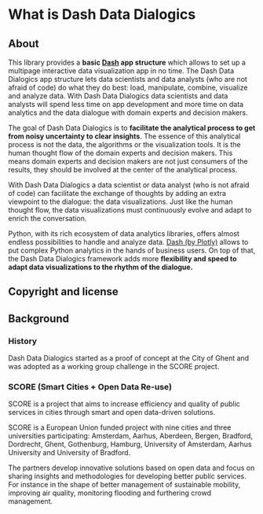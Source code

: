 # What is Dash Data Dialogics

## About
This library provides a **basic [Dash](https://dash.plotly.com "Dash Documentation and User Guide") app structure** which 
allows to set up a multipage interactive data visualization app in no time. The Dash Data Dialogics app structure lets data scientists 
and data analysts (who are not afraid of code) do what they do best: load, manipulate, combine, visualize and analyze data. 
With Dash Data Dialogics data scientists and data analysts will spend less time on app development and more time on 
data analytics and the data dialogue with domain experts and decision makers. 
 
The goal of Dash Data Dialogics is to **facilitate the analytical process to get from noisy uncertainty to clear insights**. The 
essence of this analytical process is not the data, the algorithms or the visualization tools. It is the human thought flow of the 
domain experts and decision makers. This means domain experts and decision makers are not just consumers of the results, 
they should be involved at the center of the analytical process. 
 
With Dash Data Dialogics a data scientist or data analyst (who is not afraid of code) can facilitate the exchange of thoughts by adding 
an extra viewpoint to the dialogue: the data visualizations. Just like the human thought flow, the data visualizations must continuously 
evolve and adapt to enrich the conversation. 

Python, with its rich ecosystem of data analytics libraries, offers almost endless possibilities to handle and analyze data. 
[Dash (by Plotly)](https://dash.plotly.com "Dash Documentation and User Guide") allows to put complex Python analytics in the hands of business users. 
On top of that, the Dash Data Dialogics framework adds more **flexibility and speed to adapt data visualizations to the rhythm of the dialogue.** 

## Copyright and license

## Background

### History
Dash Data Dialogics started as a proof of concept at the City of Ghent and was adopted as a working group challenge in the SCORE project. 

### SCORE (Smart Cities + Open Data Re-use)
SCORE is a project that aims to increase efficiency and quality of public services in cities through smart and open data-driven solutions. 
	
SCORE is a European Union funded project with nine cities and three universities participating: Amsterdam, Aarhus, Aberdeen, Bergen, 
Bradford, Dordrecht, Ghent, Gothenburg, Hamburg, University of Amsterdam, Aarhus University and University of Bradford.
	
The partners develop innovative solutions based on open data and focus on sharing insights and methodologies for developing better public 
services. For instance in the shape of better management of sustainable mobility, improving air quality, monitoring flooding and furthering crowd management.
